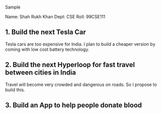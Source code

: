 Sample

Name: Shah Rukh Khan
Dept: CSE 
Roll: 99CSE111

## 1. Build the next Tesla Car

Tesla cars are too expensive for India. I plan to build a cheaper version by coming with low cost battery technology.

## 2. Build the next Hyperloop for fast travel between cities in India

Travel will become very crowded and dangerous on roads. So I propose to build this. 

## 3. Build an App to help people donate blood

